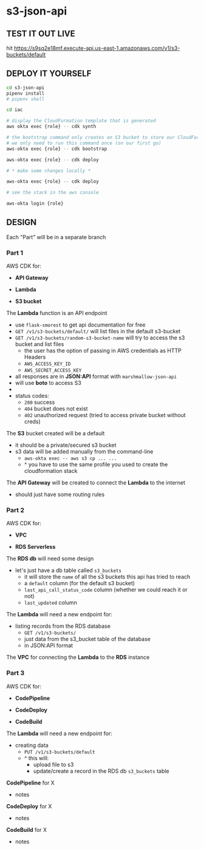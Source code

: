 # s3-json-api

## TEST IT OUT LIVE

hit https://s9sq2e18mf.execute-api.us-east-1.amazonaws.com/v1/s3-buckets/default

## DEPLOY IT YOURSELF

```sh
cd s3-json-api
pipenv install
# pipenv shell

cd iac

# display the CloudFormation template that is generated
aws okta exec {role} -- cdk synth

# the bootstrap command only creates an S3 bucket to store our CloudFormation
# we only need to run this command once (on our first go)
aws-okta exec {role} -- cdk bootstrap

aws-okta exec {role} -- cdk deploy

# * make some changes locally *

aws-okta exec {role} -- cdk deploy

# see the stack in the aws console

aws-okta login {role}
```

## DESIGN

Each "Part" will be in a separate branch

### Part 1

AWS CDK for:

- **API Gateway**

- **Lambda**

- **S3 bucket**


The **Lambda** function is an API endpoint

- use `flask-smorest` to get api documentation for free
- `GET /v1/s3-buckets/default/` will list files in the default s3-bucket
- `GET /v1/s3-buckets/random-s3-bucket-name` will try to access the s3 bucket and list files
   - the user has the option of passing in AWS credentials as HTTP Headers
   - `AWS_ACCESS_KEY_ID`
   - `AWS_SECRET_ACCESS_KEY`
- all responses are in **JSON:API** format with `marshmallow-json-api`
- will use **boto** to access S3
- 
- status codes:
   - `200` success
   - `404` bucket does not exist
   - `402` unauthorized request (tried to access private bucket without creds)


The **S3** bucket created will be a default

- it should be a private/secured s3 bucket
- s3 data will be added manually from the command-line
   - `aws-okta exec -- aws s3 cp ... ...`
   - ^ you have to use the same profile you used to create the cloudformation stack


The **API Gateway** will be created to connect the **Lambda** to the internet

- should just have some routing rules



### Part 2

AWS CDK for:

- **VPC**

- **RDS Serverless**


The **RDS db** will need some design

- let's just have a db table called `s3_buckets`
   - it will store the `name` of all the s3 buckets this api has tried to reach
   - a `default` column (for the default s3 bucket)
   - `last_api_call_status_code` column (whether we could reach it or not)
   - `last_updated` column


The **Lambda** will need a new endpoint for:

- listing records from the RDS database
   - `GET /v1/s3-buckets/`
   - just data from the s3_bucket table of the database
   - in JSON:API format


The **VPC** for connecting the **Lambda** to the **RDS** instance



### Part 3

AWS CDK for:

- **CodePipeline**

- **CodeDeploy**

- **CodeBuild**


The **Lambda** will need a new endpoint for:

- creating data
   - `PUT /v1/s3-buckets/default`
   - ^ this will:
      - upload file to s3
      - update/create a record in the RDS db `s3_buckets` table


**CodePipeline** for X

- notes


**CodeDeploy** for X

- notes


**CodeBuild** for X

- notes
